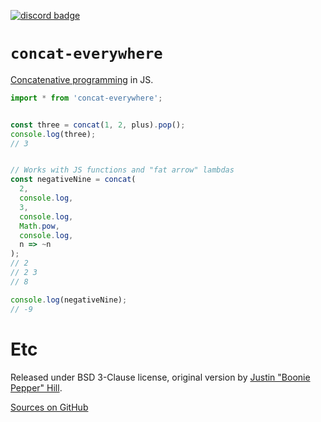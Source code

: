[![discord badge](https://img.shields.io/discord/1150472957093744721?logo=discord)](https://discord.gg/pwrVPJJMfZ)

# `concat-everywhere`

[Concatenative programming](https://concatenative.org) in JS.

```js
import * from 'concat-everywhere';


const three = concat(1, 2, plus).pop();
console.log(three);
// 3


// Works with JS functions and "fat arrow" lambdas
const negativeNine = concat(
  2,
  console.log,
  3,
  console.log,
  Math.pow,
  console.log,
  n => ~n
);
// 2
// 2 3
// 8

console.log(negativeNine);
// -9
```

# Etc

Released under BSD 3-Clause license, original version by [Justin "Boonie Pepper" Hill](https://so.dang.cool).

[Sources on GitHub](https://github.com/concat-everywhere/concat.js)
